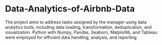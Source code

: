 # Data-Analytics-of-Airbnb-Data
 The project aims to address tasks assigned by the manager using data analytics tools, including data loading, transformation, deduplication, and visualization. Python with Numpy, Pandas, Seaborn, Matplotlib, and Tableau were employed for efficient data handling, analysis, and reporting.
